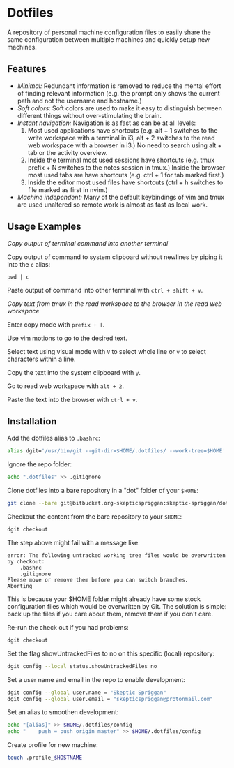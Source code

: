 # Dotfiles

A repository of personal machine configuration files to easily share the same configuration between multiple machines and quickly setup new machines.

## Features

- _Minimal:_ Redundant information is removed to reduce the mental effort of finding relevant information (e.g. the prompt only shows the current path and not the username and hostname.)
- _Soft colors:_ Soft colors are used to make it easy to distinguish between different things without over-stimulating the brain.
- _Instant navigation:_ Navigation is as fast as can be at all levels:
    1. Most used applications have shortcuts (e.g. alt + 1 switches to the write workspace with a terminal in i3, alt + 2 switches to the read web workspace with a browser in i3.) No need to search using alt + tab or the activity overview.
    2. Inside the terminal most used sessions have shortcuts (e.g. tmux prefix + N switches to the notes session in tmux.) Inside the browser most used tabs are have shortcuts (e.g. ctrl + 1 for tab marked first.)
    3. Inside the editor most used files have shortcuts (ctrl + h switches to file marked as first in nvim.) 
- _Machine independent:_ Many of the default keybindings of vim and tmux are used unaltered so remote work is almost as fast as local work.

## Usage Examples

_Copy output of terminal command into another terminal_

Copy output of command to system clipboard without newlines by piping it into the `c` alias:

```
pwd | c
```

Paste output of command into other terminal with `ctrl + shift + v`.

_Copy text from tmux in the read workspace to the browser in the read web workspace_

Enter copy mode with `prefix + [`.

Use vim motions to go to the desired text.

Select text using visual mode with `V` to select whole line or `v` to select characters within a line.

Copy the text into the system clipboard with `y`.

Go to read web workspace with `alt + 2`.

Paste the text into the browser with `ctrl + v`.

## Installation

Add the dotfiles alias to `.bashrc`:

```bash
alias dgit='/usr/bin/git --git-dir=$HOME/.dotfiles/ --work-tree=$HOME'
```

Ignore the repo folder:

```bash
echo ".dotfiles" >> .gitignore
```

Clone dotfiles into a bare repository in a "dot" folder of your `$HOME`:

```bash
git clone --bare git@bitbucket.org-skepticspriggan:skeptic-spriggan/dotfiles.git $HOME/.dotfiles
```

Checkout the content from the bare repository to your `$HOME`:

```bash
dgit checkout
```

The step above might fail with a message like:

```
error: The following untracked working tree files would be overwritten by checkout:
    .bashrc
    .gitignore
Please move or remove them before you can switch branches.
Aborting
```

This is because your $HOME folder might already have some stock configuration files which would be overwritten by Git. The solution is simple: back up the files if you care about them, remove them if you don't care.

Re-run the check out if you had problems:

```bash
dgit checkout
```

Set the flag showUntrackedFiles to no on this specific (local) repository:

```bash
dgit config --local status.showUntrackedFiles no
```

Set a user name and email in the repo to enable development:

```bash
dgit config --global user.name = "Skeptic Spriggan"
dgit config --global user.email = "skepticspriggan@protonmail.com"
```

Set an alias to smoothen development:

```bash
echo "[alias]" >> $HOME/.dotfiles/config
echo "    push = push origin master" >> $HOME/.dotfiles/config
```

Create profile for new machine:

```bash
touch .profile_$HOSTNAME
```
